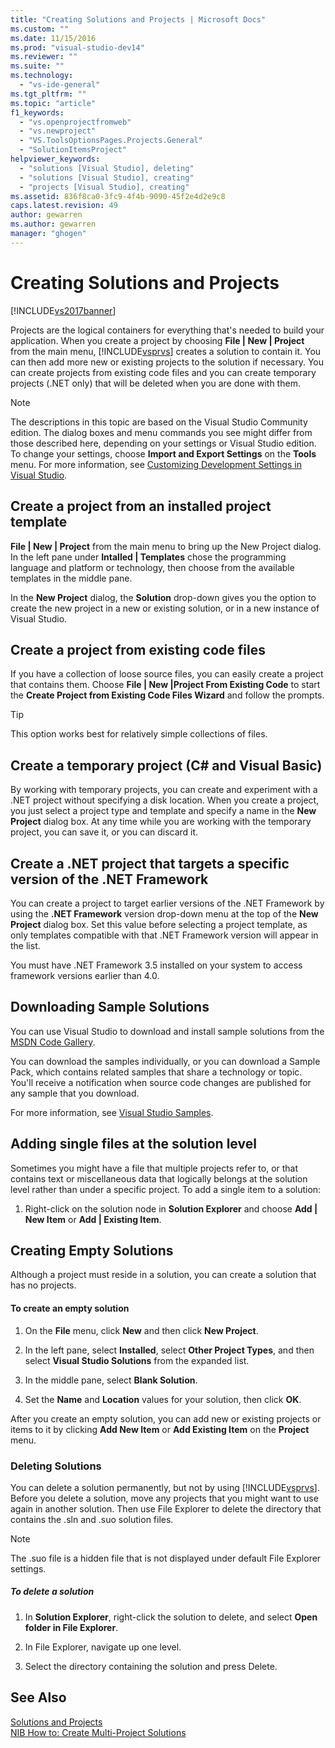```yaml
---
title: "Creating Solutions and Projects | Microsoft Docs"
ms.custom: ""
ms.date: 11/15/2016
ms.prod: "visual-studio-dev14"
ms.reviewer: ""
ms.suite: ""
ms.technology: 
  - "vs-ide-general"
ms.tgt_pltfrm: ""
ms.topic: "article"
f1_keywords: 
  - "vs.openprojectfromweb"
  - "vs.newproject"
  - "VS.ToolsOptionsPages.Projects.General"
  - "SolutionItemsProject"
helpviewer_keywords: 
  - "solutions [Visual Studio], deleting"
  - "solutions [Visual Studio], creating"
  - "projects [Visual Studio], creating"
ms.assetid: 836f8ca0-3fc9-4f4b-9090-45f2e4d2e9c8
caps.latest.revision: 49
author: gewarren
ms.author: gewarren
manager: "ghogen"
---
```

# Creating Solutions and Projects
[!INCLUDE[vs2017banner](../includes/vs2017banner.md)]

Projects are the logical containers for everything that's needed to build your application. When you create a project by choosing **File &#124; New &#124; Project** from the main menu, [!INCLUDE[vsprvs](../includes/vsprvs-md.md)] creates a solution to contain it. You can then add more new or existing projects to the solution if necessary. You can create projects from existing code files and you can create temporary projects (.NET only) that will be deleted when you are done with them.  
  
> [!NOTE]
>  The descriptions in this topic are based on the Visual Studio Community edition. The dialog boxes and menu commands you see might differ from those described here, depending on your settings or Visual Studio edition. To change your settings, choose **Import and Export Settings** on the **Tools** menu. For more information, see [Customizing Development Settings in Visual Studio](http://msdn.microsoft.com/en-us/22c4debb-4e31-47a8-8f19-16f328d7dcd3).  
  
## Create a project from an installed project template  
 **File &#124; New &#124; Project** from the main menu to bring up the New Project dialog. In the left pane under **Intalled &#124; Templates** chose the programming language and platform or technology, then choose from the available templates in the middle pane.  
  
 In the **New Project** dialog, the **Solution** drop-down gives you the option to create the new project in a new or existing solution, or in a new instance of Visual Studio.  
  
## Create a project from existing code files  
 If you have a collection of loose source files, you can easily create a project that contains them. Choose **File &#124; New &#124;Project From Existing Code** to start the **Create Project from Existing Code Files Wizard** and follow the prompts.  
  
> [!TIP]
>  This option works best for relatively simple collections of files.  
  
## Create a temporary project (C# and Visual Basic)  
 By working with temporary projects, you can create and experiment with a .NET project without specifying a disk location. When you create a project, you just select a project type and template and specify a name in the **New Project** dialog box. At any time while you are working with the temporary project, you can save it, or you can discard it.  
  
## Create a .NET project that targets a specific version of the .NET Framework  
 You can create a project to target earlier versions of the .NET Framework by using the **.NET Framework** version drop-down menu at the top of the **New Project** dialog box. Set this value before selecting a project template, as only templates compatible with that .NET Framework version will appear in the list.  
  
 You must have .NET Framework 3.5 installed on your system to access framework versions earlier than 4.0.  
  
## Downloading Sample Solutions  
 You can use Visual Studio to download and install sample solutions from the [MSDN Code Gallery](http://go.microsoft.com/fwlink/?LinkId=254185).  
  
 You can download the samples individually, or you can download a Sample Pack, which contains related samples that share a technology or topic. You'll receive a notification when source code changes are published for any sample that you download.  
  
 For more information, see [Visual Studio Samples](../ide/visual-studio-samples.md).  
  
## Adding single files at the solution level  
 Sometimes you might have a file that multiple projects refer to, or that contains text or miscellaneous data that logically belongs at the solution level rather than under a specific project.  To add a single item to a solution:  
  
1.  Right-click on the solution node in **Solution Explorer** and choose **Add &#124; New Item** or **Add &#124; Existing Item**.  
  
## Creating Empty Solutions  
 Although a project must reside in a solution, you can create a solution that has no projects.  
  
#### To create an empty solution  
  
1.  On the **File** menu, click **New** and then click **New Project**.  
  
2.  In the left pane, select **Installed**, select **Other Project Types**, and then select **Visual Studio Solutions** from the expanded list.  
  
3.  In the middle pane, select **Blank Solution**.  
  
4.  Set the **Name** and **Location** values for your solution, then click **OK**.  
  
 After you create an empty solution, you can add new or existing projects or items to it by clicking **Add New Item** or **Add Existing Item** on the **Project** menu.  
  
### Deleting Solutions  
 You can delete a solution permanently, but not by using [!INCLUDE[vsprvs](../includes/vsprvs-md.md)]. Before you delete a solution, move any projects that you might want to use again in another solution. Then use File Explorer to delete the directory that contains the .sln and .suo solution files.  
  
> [!NOTE]
>  The .suo file is a hidden file that is not displayed under default File Explorer settings.  
  
##### To delete a solution  
  
1.  In **Solution Explorer**, right-click the solution to delete, and select **Open folder in File Explorer**.  
  
2.  In File Explorer, navigate up one level.  
  
3.  Select the directory containing the solution and press Delete.  
  
## See Also  
 [Solutions and Projects](../ide/solutions-and-projects-in-visual-studio.md)   
 [NIB How to: Create Multi-Project Solutions](http://msdn.microsoft.com/en-us/02ecd6dd-0114-46fe-b335-ba9c5e3020d6)



